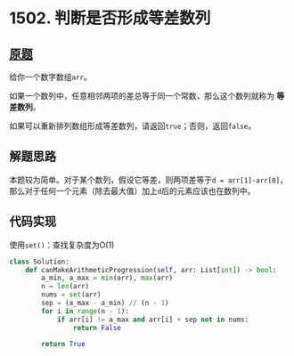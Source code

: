 # 1502. 判断是否形成等差数列

## [原题](https://leetcode-cn.com/problems/can-make-arithmetic-progression-from-sequence)

给你一个数字数组`arr`。

如果一个数列中，任意相邻两项的差总等于同一个常数，那么这个数列就称为 __等差数列__。

如果可以重新排列数组形成等差数列，请返回`true`；否则，返回`false`。

## 解题思路

本题较为简单。对于某个数列，假设它等差，则两项差等于`d = arr[1]-arr[0]`，那么对于任何一个元素（除去最大值）加上`d`后的元素应该也在数列中。

## 代码实现

使用`set()`：查找复杂度为O(1)

```Python
class Solution:
    def canMakeArithmeticProgression(self, arr: List[int]) -> bool:
        a_min, a_max = min(arr), max(arr)
        n = len(arr)
        nums = set(arr)
        sep = (a_max - a_min) // (n - 1)
        for i in range(n - 1):
            if arr[i] != a_max and arr[i] + sep not in nums:
                return False

        return True
```
